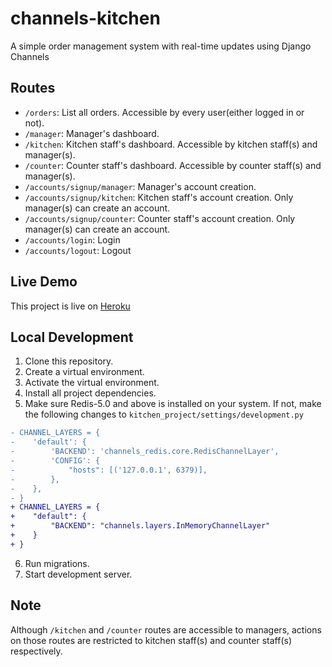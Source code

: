 # channels-kitchen
A simple order management system with real-time updates using Django Channels

## Routes
- `/orders`: List all orders. Accessible by every user(either logged in or not).
- `/manager`: Manager's dashboard. 
- `/kitchen`: Kitchen staff's dashboard. Accessible by kitchen staff(s) and manager(s).
- `/counter`: Counter staff's dashboard. Accessible by counter staff(s) and manager(s).
- `/accounts/signup/manager`:  Manager's account creation.
- `/accounts/signup/kitchen`: Kitchen staff's account creation. Only manager(s) can create an account.
- `/accounts/signup/counter`: Counter staff's account creation. Only manager(s) can create an account.
- `/accounts/login`: Login
- `/accounts/logout`: Logout

## Live Demo
This project is live on [Heroku](https://channels-kitchen.herokuapp.com)

## Local Development
1. Clone this repository.
2. Create a virtual environment.
3. Activate the virtual environment.
4. Install all project dependencies.
5. Make sure Redis-5.0 and above is installed on your system. If not, make the following changes to `kitchen_project/settings/development.py`
```diff
- CHANNEL_LAYERS = {
-    'default': {
-        'BACKEND': 'channels_redis.core.RedisChannelLayer',
-        'CONFIG': {
-            "hosts": [('127.0.0.1', 6379)],
-        },
-    },
- }
+ CHANNEL_LAYERS = {
+    "default": {
+        "BACKEND": "channels.layers.InMemoryChannelLayer"
+    }
+ }
```
6. Run migrations.
7. Start development server.

## Note
Although `/kitchen` and `/counter` routes are accessible to managers, actions on those routes are restricted to kitchen staff(s) and counter staff(s) respectively.
